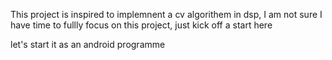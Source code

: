 This project is inspired to implemnent a cv algorithem in dsp,
I am not sure I have time to fullly focus on this project, just kick off a start here


let's start it as an android programme
